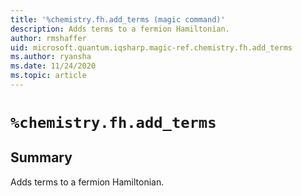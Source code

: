 ```yaml
---
title: '%chemistry.fh.add_terms (magic command)'
description: Adds terms to a fermion Hamiltonian.
author: rmshaffer
uid: microsoft.quantum.iqsharp.magic-ref.chemistry.fh.add_terms
ms.author: ryansha
ms.date: 11/24/2020
ms.topic: article
---
```


<!--
    NB: This file has been automatically generated from Microsoft.Quantum.Chemistry.Jupyter.dll,
        please do not manually edit it.

    [DEBUG] JSON source:
        {"Name": "%chemistry.fh.add_terms", "Documentation": {"Summary": "Adds terms to a fermion Hamiltonian.", "Full": null, "Description": null, "Remarks": null, "Examples": null, "SeeAlso": null}, "AssemblyName": "Microsoft.Quantum.Chemistry.Jupyter"}
-->

# `%chemistry.fh.add_terms`

## Summary

Adds terms to a fermion Hamiltonian.
